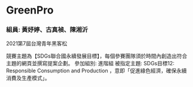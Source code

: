 # GreenPro 

### 組員: 黃妤婷、古真禎、陳湘沂

2021第7屆台灣青年黑客松

競賽主題為【SDGs聯合國永續發展目標】，每個參賽團隊須於時間內創造出符合主題的網頁並撰寫提案企劃。 參加組別: 進階組 被指定主題: SDGs目標12: Responsible Consumption and Production ，意即「促進綠色經濟，確保永續消費及生產模式」。
